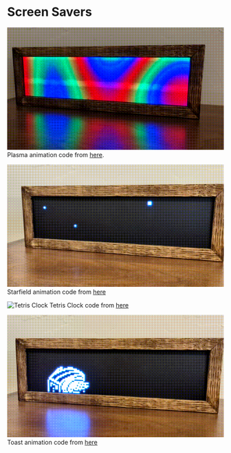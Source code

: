 # Screen Savers

![Plasma](images/matrix-plasma.gif "Plasma")
Plasma animation code from [here](https://github.com/mrfaptastic/ESP32-HUB75-MatrixPanel-I2S-DMA/blob/master/examples/2_PatternPlasma/2_PatternPlasma.ino).

![Starfield](images/matrix-starfield.gif "Starfield")
Starfield animation code from [here](https://github.com/sinoia/oled-starfield)

![Tetris Clock](images/matrix-tetrisclock.gif "Tetris Clock")
Tetris Clock code from [here](https://github.com/witnessmenow/ESP32-Trinity/tree/master/examples/Projects/WifiTetrisClock)

![Toasters](images/matrix-toasters.gif "Toasters")
Toast animation code from [here](https://learn.adafruit.com/animated-flying-toaster-oled-jewelry/code)